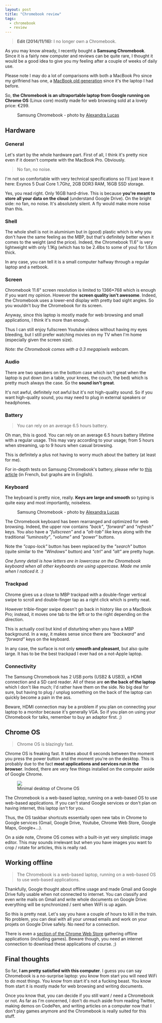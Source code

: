 ```yaml
---
layout: post
title: "Chromebook review"
tags:
  - chromebook
  - review
---
```


> **Edit (2014/11/16):** I no longer own a Chromebook.

As you may know already, I recently bought a **Samsung Chromebook**. Since it is a fairly new computer and reviews can be quite rare, I thought it would be a good idea to give you my feeling after a couple of weeks of daily use.

Please note I may do a lot of comparisons with both a MacBook Pro since my girlfriend has one, a [MacBook old generation](http://images.appleinsider.com/mb-081009.jpg) since it's the laptop I had before.

So, **the Chromebook is an ultraportable laptop from Google running on Chrome OS** (Linux core) mostly made for web browsing sold at a lovely price: €299.

<figure class="figure">
<img src="/assets/images/chromebook-review/chromebook.jpg" alt="">
<figcaption>Samsung Chromebook - photo by <a href="http://alexandralucas.com">Alexandra Lucas</a></figcaption>
</figure>

## Hardware

### General

Let's start by the whole hardware part. First of all, I think it's pretty nice even if it doesn't compete with the MacBook Pro. Obviously.

> No fan, no noise.

I'm not so comfortable with very technical specifications so I'll just leave it here: Exynos 5 Dual Core 1.7Ghz, 2GB DDR3 RAM, 16GB SSD storage.

Yes, you read right. Only 16GB hard-drive. This is because **you're meant to store all your data on the cloud** (understand Google Drive). On the bright side: no fan, no noise. It's absolutely silent. A fly would make more noise than this.

### Shell

The whole shell is not in aluminium but in (good) plastic which is why you don't have the same feeling as the MBP, but that's definitely better when it comes to the weight (and the price). Indeed, the Chromebook 11.6" is very lightweight with only 1.1Kg (which has to be 2.4lbs to some of you) for 1.8cm thick.

In any case, you can tell it is a small computer halfway through a regular laptop and a netbook.

### Screen

Chromebook 11.6" screen resolution is limited to 1366*768 which is enough if you want my opinion. However the **screen quality isn't awesome**. Indeed, the Chromebook uses a lower-end display with pretty bad sight angles. So you wouldn't buy the Chromebook for its screen.

Anyway, since this laptop is mostly made for web browsing and small applications, I think it's more than enough.

Thus I can still enjoy fullscreen Youtube videos without having my eyes bleeding, but I still prefer watching movies on my TV when I'm home (especially given the screen size).

*Note: the Chromebook comes with a 0.3 megapixels webcam.*

### Audio

There are two speakers on the bottom case which isn't great when the laptop is put down (on a table, your knees, the couch, the bed) which is pretty much always the case. So the **sound isn't great**.

It's not awful, definitely not awful but it's not high-quality sound. So if you want high-quality sound, you may need to plug in external speakers or headphones.

### Battery

> You can rely on an average 6.5 hours battery.

Oh man, this is good. You can rely on an average 6.5 hours battery lifetime with a regular usage. This may vary according to your usage; from 5 hours when streaming, up to 9 hours when casual browsing.

This is definitely a plus not having to worry much about the battery (at least for me).

For in-depth tests on Samsung Chromebook's battery, please refer to [this article](http://fr.ubergizmo.com/2013/03/test-du-chromebook-samsung-serie-3/) (in French, but graphs are in English).

### Keyboard

The keyboard is pretty nice, really. **Keys are large and smooth** so typing is quite easy and most importantly, noiseless.

<figure class="figure--right">
<img src="/assets/images/chromebook-review/chromebook-keyboard.jpg" alt="">
<figcaption>Samsung Chromebook - photo by <a href="http://alexandralucas.com">Alexandra Lucas</a></figcaption>
</figure>

The Chromebook keyboard has been rearranged and optimized for web browsing. Indeed, the upper row contains *"back"*, *"forward"* and *"refresh"* keys. You also have a *"fullscreen"* and a *"alt-tab"* like keys along with the traditional *"luminosity"*, *"volume"* and *"power"* buttons.

Note the *"caps-lock"* button has been replaced by the *"search"* button (quite similar to the *"Windows"* button) and *"ctrl"* and *"alt"* are pretty huge.

*One funny detail is how letters are in lowercase on the Chromebook keyboard when all other keyboards are using uppercase. Made me smile when I noticed it.&nbsp;:)*

### Trackpad

Chrome gives us a close to MBP trackpad with a double-finger vertical swipe to scroll and double-finger tap as a right click which is pretty neat.

However trible-finger swipe doesn't go back in history like on a MacBook Pro; instead, it moves one tab to the left or to the right depending on the direction.

This is actually cool but kind of disturbing when you have a MBP background. In a way, it makes sense since there are *"backward"* and *"forward"* keys on the keyboard.

In any case, the surface is not only **smooth and pleasant**, but also quite large. It has to be the best trackpad I ever had on a not-Apple laptop.

### Connectivity

The Samsung Chromebook has 2 USB ports (USB2 & USB3), a HDMI connection and a SD card reader. All of these are **on the back of the laptop** which I don't like much; I'd rather have them on the side. No big deal for sure, but having to plug / unplug something on the back of the laptop can quickly become a pain in the ass.

Beware, HDMI connection may be a problem if you plan on connecting your laptop to a monitor because it's generally VGA. So if you plan on using your Chromebook for talks, remember to buy an adaptor first. ;)

## Chrome OS

> Chrome OS is blazingly fast.

Chrome OS is freaking fast. It takes about 6 seconds between the moment you press the power button and the moment you're on the desktop. This is probably due to the fact **most applications and services run in the browser**. Indeed, there are very few things installed on the computer aside of Google Chrome.

<figure class="figure">
<img src="/assets/images/chromebook-review/chrome-os.png">
<figcaption>Minimal desktop of Chrome OS</figcaption>
</figure>

The Chromebook is a web-based laptop, running on a web-based OS to use web-based applications. If you can't stand Google services or don't plan on having internet, this laptop isn't for you.

Thus, the OS taskbar shortcuts essentially open new tabs in Chrome to Google services (Gmail, Google Drive, Youtube, Chrome Web Store, Google Maps, Google+...).

On a side note, Chrome OS comes with a built-in yet very simplistic image editor. This may sounds irrelevant but when you have images you want to crop / rotate for articles, this is really rad.

## Working offline

> The Chromebook is a web-based laptop, running on a web-based OS to use web-based applications.

Thankfully, Google thought about offline usage and made Gmail and Google Drive fully usable when not connected to internet. You can classify and even write mails on Gmail and write whole documents on Google Drive: everything will be synchronized / sent when WiFi is up again.

So this is pretty neat. Let's say you have a couple of hours to kill in the train. No problem, you can deal with all your unread emails and work on your projets on Google Drive safely. No need for a connection.

There is even a [section of the Chrome Web Store](https://chrome.google.com/webstore/category/collection/offline_enabled) gathering offline applications (including games). Beware though, you need an internet connection to download these applications of course. ;)

## Final thoughts

So far, **I am pretty satisfied with this computer**. I guess you can say Chromebook is a no-surprise laptop: you know from start you will need WiFi to do most things. You know from start it's not a fucking beast. You know from start it is mostly made for web browsing and writing documents.

Once you know that, you can decide if you still want / need a Chromebook or not. As far as I'm concerned, I don't do much aside from reading Twitter, making demos on CodePen, and writing articles on a computer now that I don't play games anymore and the Chromebook is really suited for this stuff.
